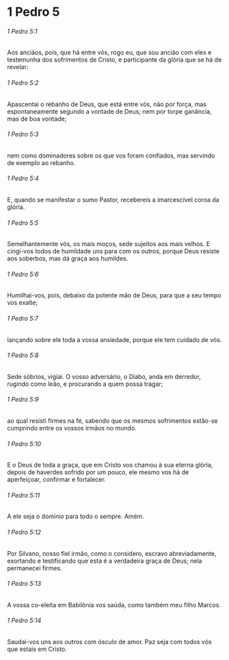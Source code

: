 # 1 Pedro 5

###### 1 Pedro 5:1

Aos anciãos, pois, que há entre vós, rogo eu, que sou ancião com eles e testemunha dos sofrimentos de Cristo, e participante da glória que se há de revelar:

###### 1 Pedro 5:2

Apascentai o rebanho de Deus, que está entre vós, não por força, mas espontaneamente segundo a vontade de Deus; nem por torpe ganância, mas de boa vontade;

###### 1 Pedro 5:3

nem como dominadores sobre os que vos foram confiados, mas servindo de exemplo ao rebanho.

###### 1 Pedro 5:4

E, quando se manifestar o sumo Pastor, recebereis a imarcescível coroa da glória.

###### 1 Pedro 5:5

Semelhantemente vós, os mais moços, sede sujeitos aos mais velhos. E cingi-vos todos de humildade uns para com os outros, porque Deus resiste aos soberbos, mas dá graça aos humildes.

###### 1 Pedro 5:6

Humilhai-vos, pois, debaixo da potente mão de Deus, para que a seu tempo vos exalte;

###### 1 Pedro 5:7

lançando sobre ele toda a vossa ansiedade, porque ele tem cuidado de vós.

###### 1 Pedro 5:8

Sede sóbrios, vigiai. O vosso adversário, o Diabo, anda em derredor, rugindo como leão, e procurando a quem possa tragar;

###### 1 Pedro 5:9

ao qual resisti firmes na fé, sabendo que os mesmos sofrimentos estão-se cumprindo entre os vossos irmãos no mundo.

###### 1 Pedro 5:10

E o Deus de toda a graça, que em Cristo vos chamou à sua eterna glória, depois de haverdes sofrido por um pouco, ele mesmo vos há de aperfeiçoar, confirmar e fortalecer.

###### 1 Pedro 5:11

A ele seja o domínio para todo o sempre. Amém.

###### 1 Pedro 5:12

Por Silvano, nosso fiel irmão, como o considero, escravo abreviadamente, exortando e testificando que esta é a verdadeira graça de Deus; nela permanecei firmes.

###### 1 Pedro 5:13

A vossa co-eleita em Babilônia vos saúda, como também meu filho Marcos.

###### 1 Pedro 5:14

Saudai-vos uns aos outros com ósculo de amor. Paz seja com todos vós que estais em Cristo.

